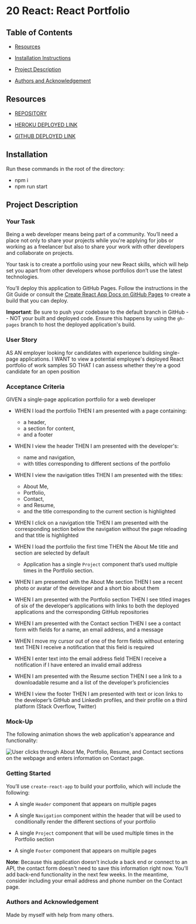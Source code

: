# 20 React: React Portfolio

## Table of Contents
- [Resources](#resources)

- [Installation Instructions](#installation)

- [Project Description](#project-description)

- [Authors and Acknowledgement](#authors-and-acknowledgement)

## Resources
- [REPOSITORY](https://github.com/okdavekk/social-network-api)

- [HEROKU DEPLOYED LINK](https://secret-cliffs-49181.herokuapp.com)

- [GITHUB DEPLOYED LINK](https://okdavekk.github.io/react-portfolio/)

## Installation
Run these commands in the root of the directory:

- npm i
- npm run start

## Project Description
### Your Task
Being a web developer means being part of a community. You’ll need a place not only to share your projects while you're applying for jobs or working as a freelancer but also to share your work with other developers and collaborate on projects.

Your task is to create a portfolio using your new React skills, which will help set you apart from other developers whose portfolios don’t use the latest technologies. 

You’ll deploy this application to GitHub Pages. Follow the instructions in the Git Guide or consult the [Create React App Docs on GitHub Pages](https://create-react-app.dev/docs/deployment/#github-pages) to create a build that you can deploy.

**Important**: Be sure to push your codebase to the default branch in GitHub -- NOT your built and deployed code. Ensure this happens by using the `gh-pages` branch to host the deployed application's build.

### User Story
AS AN employer looking for candidates with experience building single-page applications. I WANT to view a potential employee's deployed React portfolio of work samples SO THAT I can assess whether they're a good candidate for an open position

### Acceptance Criteria
GIVEN a single-page application portfolio for a web developer

- WHEN I load the portfolio THEN I am presented with a page containing: 
    - a header, 
    - a section for content, 
    - and a footer

- WHEN I view the header THEN I am presented with the developer's: 
    - name and navigation, 
    - with titles corresponding to different sections of the portfolio

- WHEN I view the navigation titles THEN I am presented with the titles: 
    - About Me, 
    - Portfolio, 
    - Contact, 
    - and Resume, 
    - and the title corresponding to the current section is highlighted

- WHEN I click on a navigation title THEN I am presented with the corresponding section below the navigation without the page reloading and that title is highlighted

- WHEN I load the portfolio the first time THEN the About Me title and section are selected by default
    * Application has a single `Project` component that’s used multiple times in the Portfolio section.

- WHEN I am presented with the About Me section THEN I see a recent photo or avatar of the developer and a short bio about them

- WHEN I am presented with the Portfolio section THEN I see titled images of six of the developer’s applications with links to both the deployed applications and the corresponding GitHub repositories

- WHEN I am presented with the Contact section THEN I see a contact form with fields for a name, an email address, and a message

- WHEN I move my cursor out of one of the form fields without entering text THEN I receive a notification that this field is required

- WHEN I enter text into the email address field THEN I receive a notification if I have entered an invalid email address 

- WHEN I am presented with the Resume section THEN I see a link to a downloadable resume and a list of the developer’s proficiencies 

- WHEN I view the footer THEN I am presented with text or icon links to the developer’s GitHub and LinkedIn profiles, and their profile on a third platform (Stack Overflow, Twitter)

### Mock-Up
The following animation shows the web application's appearance and functionality:

![User clicks through About Me, Portfolio, Resume, and Contact sections on the webpage and enters information on Contact page.](./Assets/20-react-homework-demo-01.gif)

### Getting Started
You’ll use `create-react-app` to build your portfolio, which will include the following:

* A single `Header` component that appears on multiple pages

* A single `Navigation` component within the header that will be used to conditionally render the different sections of your portfolio

* A single `Project` component that will be used multiple times in the Portfolio section

* A single `Footer` component that appears on multiple pages

**Note**: Because this application doesn’t include a back end or connect to an API, the contact form doesn't need to save this information right now. You'll add back-end functionality in the next few weeks. In the meantime, consider including your email address and phone number on the Contact page.

### Authors and Acknowledgement
Made by myself with help from many others.